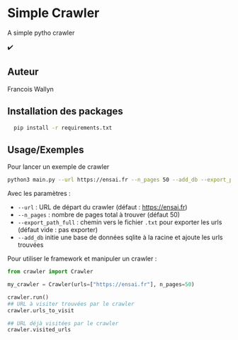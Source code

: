 
# Simple Crawler

A simple pytho crawler 

:heavy_check_mark: 


## Auteur

Francois Wallyn


## Installation des packages

```bash
  pip install -r requirements.txt
```
    
## Usage/Exemples
Pour lancer un exemple de crawler 

```bash
python3 main.py --url https://ensai.fr --n_pages 50 --add_db --export_path_full ./mytext.txt
```
Avec les paramètres : 

- `--url` : URL de départ du crawler (défaut : https://ensai.fr)
- `--n_pages` : nombre de pages total à trouver (défaut 50)
- `--export_path_full` : chemin vers le fichier `.txt` pour exporter les urls (défaut vide : pas exporter)
- `--add_db` initie une base de données sqlite à la racine et ajoute les urls trouvées

Pour utiliser le framework et manipuler un crawler :

```python
from crawler import Crawler

my_crawler = Crawler(urls=["https://ensai.fr"], n_pages=50)

crawler.run()
## URL à visiter trouvées par le crawler
crawler.urls_to_visit 

## URL déjà visitées par le crawler
crawler.visited_urls 

```